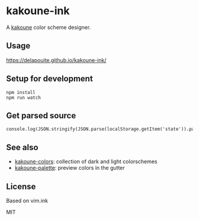# kakoune-ink

A [kakoune](http://kakoune.org) color scheme designer.

## Usage

https://delapouite.github.io/kakoune-ink/

## Setup for development

    npm install
    npm run watch

## Get parsed source

    console.log(JSON.stringify(JSON.parse(localStorage.getItem('state')).parsedSource));


## See also

- [kakoune-colors](https://github.com/delapouite/kakoune-colors): collection of dark and light colorschemes
- [kakoune-palette](https://github.com/Delapouite/kakoune-palette): preview colors in the gutter

## License

Based on vim.ink

MIT
